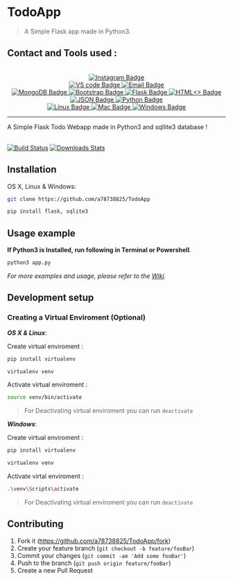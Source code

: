 # TodoApp
> A Simple Flask app made in Python3.

## Contact and Tools used :
<br>
<div align="center" id="badges1">
  <a href="https://www.instagram.com/itz_the_dark_007/">
    <img src="https://img.shields.io/badge/Instagram-E4405F?style=for-the-badge&logo=instagram&logoColor=white" alt="Instagram Badge"/>
  </a>
</div>

<div align="center" id="badges2">
  <a href="https://code.visualstudio.com/">
    <img src="https://img.shields.io/badge/Visual_Studio_Code-0078D4?style=for-the-badge&logo=visual%20studio%20code&logoColor=white" alt="VS code Badge"/>
  </a>
  <a href="a78738825@gmail.com">
    <img src="https://img.shields.io/badge/Gmail-D14836?style=for-the-badge&logo=gmail&logoColor=white" alt="Email Badge"/>
  </a>
</div>

<div align="center" id="badges3">
  <a href="https://www.mongodb.com">
    <img src="https://img.shields.io/badge/MongoDB-4EA94B?style=for-the-badge&logo=mongodb&logoColor=white" alt="MongoDB Badge"/>
  </a>
  <a href="getbootstrap.com">
    <img src="https://img.shields.io/badge/Bootstrap-563D7C?style=for-the-badge&logo=bootstrap&logoColor=white" alt="Bootstrap Badge"/>
  </a>
  <a href="https://flask.palletsprojects.com">
    <img src="https://img.shields.io/badge/Flask-000000?style=for-the-badge&logo=flask&logoColor=white" alt="Flask Badge"/>
  </a>
  <a href="#">
    <img src="https://img.shields.io/badge/HTML5-E34F26?style=for-the-badge&logo=html5&logoColor=white" alt="HTML<> Badge"/>
  </a>
  <a href="#">
    <img src="https://img.shields.io/badge/json-5E5C5C?style=for-the-badge&logo=json&logoColor=white" alt="JSON Badge"/>
  </a>
  <a href="#">
    <img src="https://img.shields.io/badge/Python-FFD43B?style=for-the-badge&logo=python&logoColor=blue" alt="Python Badge"/>
  </a>
</div>

<div align="center" id="badges4">
  <a href="#">
    <img src="https://img.shields.io/badge/Linux-FCC624?style=for-the-badge&logo=linux&logoColor=black" alt="Linux Badge"/>
  </a>
  <a href="#">
    <img src="https://img.shields.io/badge/mac%20os-000000?style=for-the-badge&logo=apple&logoColor=white" alt="Mac Badge"/>
  </a>
  <a href="#">
    <img src="https://img.shields.io/badge/Windows-0078D6?style=for-the-badge&logo=windows&logoColor=white" alt="Windows Badge"/>
  </a>
</div>

<hr>
A Simple Flask Todo Webapp made in Python3 and sqllite3 database !
<br>
<br>

[![Build Status][travis-image]][travis-url]
[![Downloads Stats][npm-downloads]][npm-url]


## Installation

OS X, Linux & Windows:

```sh
git clone https://github.com/a78738825/TodoApp

pip install flask, sqlite3
```


## Usage example

**If Python3 is Installed, run following in Terminal or Powershell**.
```sh
python3 app.py
```

_For more examples and usage, please refer to the [Wiki][wiki]._

## Development setup

### Creating a Virtual Enviroment (Optional)

***OS X & Linux***:

Create virtual enviroment :

```sh
pip install virtualenv

virtualenv venv
```

Activate virtual enviroment :

```sh
source venv/bin/activate
```
> For Deactivating virtual enviroment you can run ```deactivate```


***Windows***:

Create virtual enviroment :

```sh
pip install virtualenv

virtualenv venv
```

Activate virtal enviroment :

```sh
.\venv\Scripts\activate
```
> For Deactivating virtual enviroment you can run ```deactivate```


## Contributing

1. Fork it (<https://github.com/a78738825/TodoApp/fork>)
2. Create your feature branch (`git checkout -b feature/fooBar`)
3. Commit your changes (`git commit -am 'Add some fooBar'`)
4. Push to the branch (`git push origin feature/fooBar`)
5. Create a new Pull Request

<!-- Markdown link & img dfn's -->
[npm-image]: https://img.shields.io/npm/v/datadog-metrics.svg?style=flat-square
[npm-url]: https://npmjs.org/package/datadog-metrics
[npm-downloads]: https://img.shields.io/npm/dm/datadog-metrics.svg?style=flat-square
[travis-image]: https://img.shields.io/travis/dbader/node-datadog-metrics/master.svg?style=flat-square
[travis-url]: https://travis-ci.org/dbader/node-datadog-metrics
[wiki]: https://github.com/yourname/yourproject/wiki
